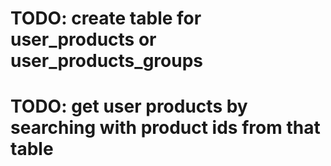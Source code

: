 
# TODO: create table for user_products or user_products_groups
# TODO: get user products by searching with product ids from that table
